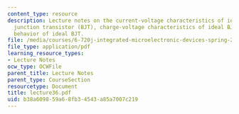 ```yaml
---
content_type: resource
description: Lecture notes on the current-voltage characteristics of ideal bipolar
  junction transistor (BJT), charge-voltage characteristics of ideal BJT, and small-signal
  behavior of ideal BJT.
file: /media/courses/6-720j-integrated-microelectronic-devices-spring-2007/b38a609859a68fb34543a85a7007c219_lecture36.pdf
file_type: application/pdf
learning_resource_types:
- Lecture Notes
ocw_type: OCWFile
parent_title: Lecture Notes
parent_type: CourseSection
resourcetype: Document
title: lecture36.pdf
uid: b38a6098-59a6-8fb3-4543-a85a7007c219
---
```

